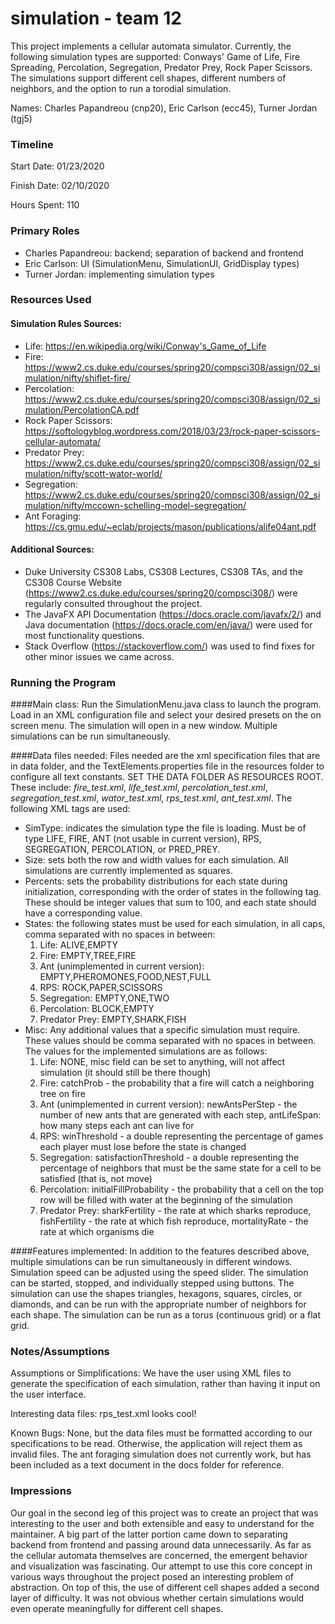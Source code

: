 simulation - team 12
====

This project implements a cellular automata simulator. Currently, the following simulation types are supported: Conways' Game of Life, Fire Spreading, Percolation, Segregation, Predator Prey, Rock Paper Scissors. The simulations support different cell shapes, different numbers of neighbors, and the option to run a torodial simulation. 

Names: Charles Papandreou (cnp20), Eric Carlson (ecc45), Turner Jordan (tgj5)

### Timeline

Start Date: 01/23/2020

Finish Date: 02/10/2020

Hours Spent: 110

### Primary Roles
 - Charles Papandreou:  backend; separation of backend and frontend
 - Eric Carlson:        UI (SimulationMenu, SimulationUI, GridDisplay types)
 - Turner Jordan:       implementing simulation types


### Resources Used
#### Simulation Rules Sources:
 - Life: https://en.wikipedia.org/wiki/Conway's_Game_of_Life
 - Fire: https://www2.cs.duke.edu/courses/spring20/compsci308/assign/02_simulation/nifty/shiflet-fire/
 - Percolation: https://www2.cs.duke.edu/courses/spring20/compsci308/assign/02_simulation/PercolationCA.pdf
 - Rock Paper Scissors: https://softologyblog.wordpress.com/2018/03/23/rock-paper-scissors-cellular-automata/
 - Predator Prey: https://www2.cs.duke.edu/courses/spring20/compsci308/assign/02_simulation/nifty/scott-wator-world/
 - Segregation: https://www2.cs.duke.edu/courses/spring20/compsci308/assign/02_simulation/nifty/mccown-schelling-model-segregation/
 - Ant Foraging: https://cs.gmu.edu/~eclab/projects/mason/publications/alife04ant.pdf
 
#### Additional Sources: 
 - Duke University CS308 Labs, CS308 Lectures, CS308 TAs, and the CS308 Course Website (https://www2.cs.duke.edu/courses/spring20/compsci308/) were regularly consulted throughout the project.
 - The JavaFX API Documentation (https://docs.oracle.com/javafx/2/) and Java documentation (https://docs.oracle.com/en/java/) were used for most functionality questions.
 - Stack Overflow (https://stackoverflow.com/) was used to find fixes for other minor issues we came across.
 
### Running the Program
####Main class: 
Run the SimulationMenu.java class to launch the program. Load in an XML configuration file and select your desired presets on the on screen menu. The simulation will open in a new window. Multiple simulations can be run simultaneously. 

####Data files needed: 
Files needed are the xml specification files that are in data folder, and the TextElements.properties file in the resources folder to configure all text constants. SET THE DATA FOLDER AS RESOURCES ROOT. These include: *fire_test.xml*, *life_test.xml*, *percolation_test.xml*, *segregation_test.xml*, *wator_test.xml*, *rps_test.xml*, *ant_test.xml*. The following XML tags are used: 
 - SimType: indicates the simulation type the file is loading. Must be of type LIFE, FIRE, ANT (not usable in current version), RPS, SEGREGATION, PERCOLATION, or PRED_PREY.
 - Size: sets both the row and width values for each simulation. All simulations are currently implemented as squares.
 - Percents: sets the probability distributions for each state during initialization, corresponding with the order of states in the following tag. These should be integer values that sum to 100, and each state should have a corresponding value.
 - States: the following states must be used for each simulation, in all caps, comma separated with no spaces in between:
    1. Life: ALIVE,EMPTY
    2. Fire: EMPTY,TREE,FIRE
    3. Ant (unimplemented in current version): EMPTY,PHEROMONES,FOOD,NEST,FULL
    4. RPS: ROCK,PAPER,SCISSORS
    5. Segregation: EMPTY,ONE,TWO
    6. Percolation: BLOCK,EMPTY
    7. Predator Prey: EMPTY,SHARK,FISH
 - Misc: Any additional values that a specific simulation must require. These values should be comma separated with no spaces in between. The values for the implemented simulations are as follows:
    1. Life: NONE, misc field can be set to anything, will not affect simulation (it should still be there though)
    2. Fire: catchProb - the probability that a fire will catch a neighboring tree on fire
    3. Ant (unimplemented in current version): newAntsPerStep - the number of new ants that are generated with each step, antLifeSpan: how many steps each ant can live for
    4. RPS: winThreshold - a double representing the percentage of games each player must lose before the state is changed
    5. Segregation: satisfactionThreshold - a double representing the percentage of neighbors that must be the same state for a cell to be satisfied (that is, not move)
    6. Percolation: initialFillProbability - the probability that a cell on the top row will be filled with water at the beginning of the simulation
    7. Predator Prey: sharkFertility - the rate at which sharks reproduce, fishFertility - the rate at which fish reproduce, mortalityRate - the rate at which organisms die


####Features implemented: 
In addition to the features described above, multiple simulations can be run simultaneously in different windows. Simulation speed can be adjusted using the speed slider. The simulation can be started, stopped, and individually stepped using buttons. The simulation can use the shapes triangles, hexagons, squares, circles, or diamonds, and can be run with the appropriate number of neighbors for each shape. The simulation can be run as a torus (continuous grid) or a flat grid.

### Notes/Assumptions

Assumptions or Simplifications: We have the user using XML files to generate the specification of each simulation, rather than having it input on the user interface. 

Interesting data files: rps_test.xml looks cool!

Known Bugs: None, but the data files must be formatted according to our specifications to be read. Otherwise, the application will reject them as invalid files. The ant foraging simulation does not currently work, but has been included as a text document in the docs folder for reference.

### Impressions
Our goal in the second leg of this project was to create an project that was interesting to the user and 
both extensible and easy to understand for the maintainer. A big part of the latter portion came down to 
separating backend from frontend and passing around data unnecessarily.
As far as the cellular automata themselves are concerned, the emergent behavior and visualization was 
fascinating. Our attempt to use this core concept in various ways throughout the project posed an
interesting problem of abstraction. On top of this, the use of different cell shapes added a second 
layer of difficulty. It was not obvious whether certain simulations would even operate meaningfully
for different cell shapes.